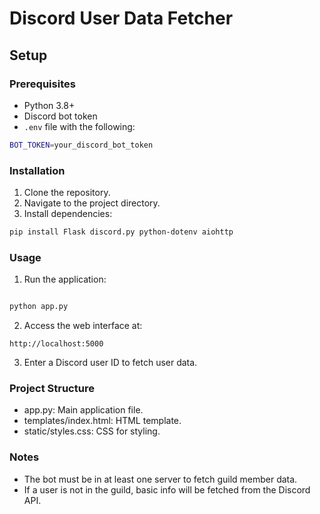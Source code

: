 # Discord User Data Fetcher

## Setup

### Prerequisites
- Python 3.8+
- Discord bot token
- `.env` file with the following:

```bash
BOT_TOKEN=your_discord_bot_token
```

### Installation
1. Clone the repository.
2. Navigate to the project directory.
3. Install dependencies:
 ```bash
 pip install Flask discord.py python-dotenv aiohttp
```
### Usage

1. Run the application:

``` bash

python app.py
```
2. Access the web interface at:

```arduino
http://localhost:5000
```

3. Enter a Discord user ID to fetch user data.

### Project Structure

- app.py: Main application file.
- templates/index.html: HTML template.
- static/styles.css: CSS for styling.

### Notes

- The bot must be in at least one server to fetch guild member data.
- If a user is not in the guild, basic info will be fetched from the Discord API.